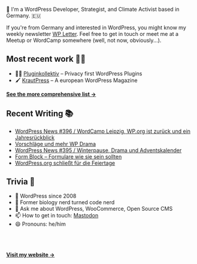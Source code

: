 👋 I'm a WordPress Developer, Strategist, and Climate Activist based in Germany. 🇪🇺

If you're from Germany and interested in WordPress, you might know my weekly newsletter [WP Letter](https://wpletter.de/). Feel free to get in touch or meet me at a Meetup or WordCamp somewhere (well, not now, obviously...).


## Most recent work 👷‍♂️

- 👨‍💻 [Pluginkollektiv](https://github.com/pluginkollektiv) – Privacy first WordPress Plugins
- 🖌️ [KrautPress](https://kraut.press) – A european WordPress Magazine

**[See the more comprehensive list &rarr;](https://simonkraft.com/what-i-do)**


## Recent Writing 📚

<!-- BLOG-POST-LIST:START -->
- [WordPress News #396 / WordCamp Leipzig, WP.org ist zurück und ein Jahresrückblick](https://feed.kraut.press/link/14399/16934130/396)
- [Vorschläge und mehr WP Drama](https://www.wppodcast.de/podcast/vorschlaege-und-mehr-wp-drama/)
- [WordPress News #395 / Winterpause, Drama und Adventskalender](https://feed.kraut.press/link/14399/16929962/395)
- [Form Block – Formulare wie sie sein sollten](https://krautpress.de/2024/form-block/)
- [WordPress.org schließt für die Feiertage](https://www.wppodcast.de/podcast/wordpress-org-schliesst-fuer-die-feiertage/)
<!-- BLOG-POST-LIST:END -->


## Trivia 🤪

- 👴 WordPress since 2008
- 🌱 Former biology nerd turned code nerd
- 💬 Ask me about WordPress, WooCommerce, Open Source CMS
- 📫 How to get in touch: [Mastodon](https://dewp.space/@simon)
- 😄 Pronouns: he/him

<br/><br/><br/>
**[Visit my website &rarr;](https://simonkraft.com/hi)**